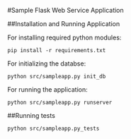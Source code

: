 #Sample Flask Web Service Application

##Installation and Running Application

For installing required python modules:
```
pip install -r requirements.txt
```

For initializing the databse:
```
python src/sampleapp.py init_db
```

For running the application:
```
python src/sampleapp.py runserver
```

##Running tests
```
python src/sampleapp.py_tests
```